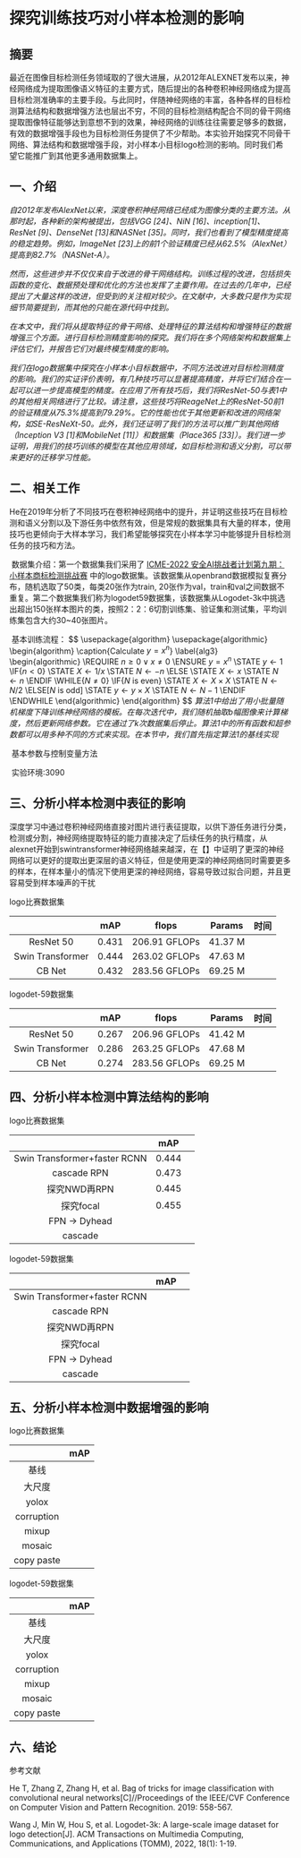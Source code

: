 # 探究训练技巧对小样本检测的影响

## 摘要

​	最近在图像目标检测任务领域取的了很大进展，从2012年ALEXNET发布以来，神经网络成为提取图像语义特征的主要方式，随后提出的各种卷积神经网络成为提高目标检测准确率的主要手段。与此同时，伴随神经网络的丰富，各种各样的目标检测算法结构和数据增强方法也层出不穷，不同的目标检测结构配合不同的骨干网络提取图像特征能够达到意想不到的效果，神经网络的训练往往需要足够多的数据，有效的数据增强手段也为目标检测任务提供了不少帮助。本实验开始探究不同骨干网络、算法结构和数据增强手段，对小样本小目标logo检测的影响。同时我们希望它能推广到其他更多通用数据集上。

## 一、介绍

​	*自2012年发布AlexNet以来，深度卷积神经网络已经成为图像分类的主要方法。从那时起，各种新的架构被提出，包括VGG [24]、NiN [16]、inception[1]、ResNet [9]、DenseNet [13]和NASNet [35]。同时，我们也看到了模型精度提高的稳定趋势。例如，ImageNet [23]上的前1个验证精度已经从62.5%（AlexNet）提高到82.7%（NASNet-A）。*

​	*然而，这些进步并不仅仅来自于改进的骨干网络结构。训练过程的改进，包括损失函数的变化、数据预处理和优化的方法也发挥了主要作用。在过去的几年中，已经提出了大量这样的改进，但受到的关注相对较少。在文献中，大多数只是作为实现细节简要提到，而其他的只能在源代码中找到。*

​	*在本文中，我们将从提取特征的骨干网络、处理特征的算法结构和增强特征的数据增强三个方面。进行目标检测精度影响的探究。我们将在多个网络架构和数据集上评估它们，并报告它们对最终模型精度的影响。*

​	*我们在logo数据集中探究在小样本小目标数据中，不同方法改进对目标检测精度的影响。我们的实证评价表明，有几种技巧可以显著提高精度，并将它们结合在一起可以进一步提高模型的精度。在应用了所有技巧后，我们将ResNet-50与表1中的其他相关网络进行了比较。请注意，这些技巧将ReageNet上的ResNet-50前1的验证精度从75.3%提高到79.29%。它的性能也优于其他更新和改进的网络架构，如SE-ResNeXt-50。此外，我们还证明了我们的方法可以推广到其他网络（Inception V3 [1]和MobileNet [11]）和数据集（Place365 [33]）。我们进一步证明，用我们的技巧训练的模型在其他应用领域，如目标检测和语义分割，可以带来更好的迁移学习性能。*

## 二、相关工作

​	He在2019年分析了不同技巧在卷积神经网络中的提升，并证明这些技巧在目标检测和语义分割以及下游任务中依然有效，但是常规的数据集具有大量的样本，使用技巧也更倾向于大样本学习，我们希望能够探究在小样本学习中能够提升目标检测任务的技巧和方法。

​	数据集介绍：第一个数据集我们采用了 [ICME-2022 安全AI挑战者计划第九期：小样本商标检测挑战赛](https://tianchi.aliyun.com/competition/entrance/531948/introduction) 中的logo数据集。该数据集从openbrand数据模拟复赛分布，随机选取了50类，每类20张作为train, 20张作为val，train和val之间数据不重复。第二个数据集我们称为logodet59数据集，该数据集从Logodet-3k中挑选出超出150张样本图片的类，按照2：2：6切割训练集、验证集和测试集，平均训练集包含大约30~40张图片。

​	基本训练流程：
$$
\usepackage{algorithm}
\usepackage{algorithmic}
\begin{algorithm} 
	\caption{Calculate $y = x^n$} 
	\label{alg3} 
	\begin{algorithmic}
		\REQUIRE $n \geq 0 \vee x \neq 0$ 
		\ENSURE $y = x^n$ 
		\STATE $y \gets 1$ 
		\IF{$n < 0$} 
		\STATE $X \gets 1 / x$ 
		\STATE $N \gets -n$ 
		\ELSE 
		\STATE $X \gets x$ 
		\STATE $N \gets n$ 
		\ENDIF 
		\WHILE{$N \neq 0$} 
		\IF{$N$ is even} 
		\STATE $X \gets X \times X$ 
		\STATE $N \gets N / 2$ 
		\ELSE[$N$ is odd] \STATE $y \gets y \times X$ 
		\STATE $N \gets N - 1$ 
		\ENDIF 
		\ENDWHILE 
	\end{algorithmic} 
\end{algorithm}
$$
​	*算法1中给出了用小批量随机梯度下降训练神经网络的模板。在每次迭代中，我们随机抽取b幅图像来计算梯度，然后更新网络参数。它在通过了k次数据集后停止。算法1中的所有函数和超参数都可以用多种不同的方式来实现。在本节中，我们首先指定算法1的基线实现*

​	基本参数与控制变量方法



​	实验环境:3090

## 三、分析小样本检测中表征的影响

深度学习中通过卷积神经网络直接对图片进行表征提取，以供下游任务进行分类，检测或分割，神经网络提取特征的能力直接决定了后续任务的执行精度，从alexnet开始到swintransformer神经网络越来越深，在【】中证明了更深的神经网络可以更好的提取出更深层的语义特征，但是使用更深的神经网络同时需要更多的样本，在样本量小的情况下使用更深的神经网络，容易导致过拟合问题，并且更容易受到样本噪声的干扰   

logo比赛数据集

|                  |  mAP  |     flops     | Params  | 时间 |
| :--------------: | :---: | :-----------: | ------- | :--: |
|    ResNet 50     | 0.431 | 206.91 GFLOPs | 41.37 M |      |
| Swin Transformer | 0.444 | 263.02 GFLOPs | 47.63 M |      |
|      CB Net      | 0.432 | 283.56 GFLOPs | 69.25 M |      |

logodet-59数据集

|                  |  mAP  |     flops     | Params  | 时间 |
| :--------------: | :---: | :-----------: | ------- | :--: |
|    ResNet 50     | 0.267 | 206.96 GFLOPs | 41.42 M |      |
| Swin Transformer | 0.286 | 263.25 GFLOPs | 47.68 M |      |
|      CB Net      | 0.274 | 283.56 GFLOPs | 69.25 M |      |

## 四、分析小样本检测中算法结构的影响

logo比赛数据集

|                              |  mAP  |      |
| :--------------------------: | :---: | ---- |
| Swin Transformer+faster RCNN | 0.444 |      |
|         cascade RPN          | 0.473 |      |
|         探究NWD再RPN         | 0.445 |      |
|          探究focal           | 0.455 |      |
|        FPN -> Dyhead         |       |      |
|           cascade            |       |      |

logodet-59数据集

|                              | mAP  |      |
| :--------------------------: | :--: | ---- |
| Swin Transformer+faster RCNN |      |      |
|         cascade RPN          |      |      |
|         探究NWD再RPN         |      |      |
|          探究focal           |      |      |
|        FPN -> Dyhead         |      |      |
|           cascade            |      |      |

## 五、分析小样本检测中数据增强的影响

logo比赛数据集

|            | mAP  |
| :--------: | :--: |
|    基线    |      |
|   大尺度   |      |
|   yolox    |      |
| corruption |      |
|   mixup    |      |
|   mosaic   |      |
| copy paste |      |

logodet-59数据集

|            | mAP  |
| :--------: | :--: |
|    基线    |      |
|   大尺度   |      |
|   yolox    |      |
| corruption |      |
|   mixup    |      |
|   mosaic   |      |
| copy paste |      |

## 六、结论

参考文献

He T, Zhang Z, Zhang H, et al. Bag of tricks for image classification with convolutional neural networks[C]//Proceedings of the IEEE/CVF Conference on Computer Vision and Pattern Recognition. 2019: 558-567.

Wang J, Min W, Hou S, et al. Logodet-3k: A large-scale image dataset for logo detection[J]. ACM Transactions on Multimedia Computing, Communications, and Applications (TOMM), 2022, 18(1): 1-19.